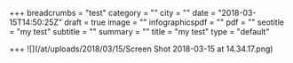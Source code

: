 +++
breadcrumbs = "test"
category = ""
city = ""
date = "2018-03-15T14:50:25Z"
draft = true
image = ""
infographicspdf = ""
pdf = ""
seotitle = "my test"
subtitle = ""
summary = ""
title = "my test"
type = "default"

+++
![](/at/uploads/2018/03/15/Screen Shot 2018-03-15 at 14.34.17.png)
